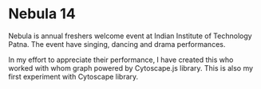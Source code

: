 # Nebula 14

Nebula is annual freshers welcome event at Indian Institute of Technology Patna. The event have singing, dancing and drama performances. 

In my effort to appreciate their performance, I have created this who worked with whom graph powered by Cytoscape.js library. This is also my first experiment with Cytoscape library.

